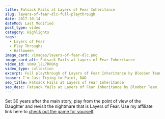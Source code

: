 ```yaml
---
title: Fatsack Fails at Layers of Fear Inheritance
slug: layers-of-fear-dlc-full-playthrough
date: 2017-10-14
dateMod: Last Modified
post_type: video
category: Highlights
tags:
  - Layers of Fear
  - Play Throughs
  - Halloween
image_card: /images/layers-of-fear-dlc.png
image_card_alt: Fatsack Fails at Layers of Fear Inheritance
video_id: x0m9_lJL7RROKg
video_type: collection
excerpt: Full playthrough of Layers of Fear Inheritance by Bloober Team. Contains jump scare alerts!
teaser: I'm Just Trying to Paint, DAD
seo_title: Fatsack Fails at Layers of Fear Inheritance
seo_desc: Fatsack fails at Layers of Fear Inheritance by Bloober Team.
---
```

Set 30 years after the main story, play from the point of view of the Daughter and revisit the nightmare that is Layers of Fear. Use my affiliate link here to [check out the game for yourself](https://www.humblebundle.com/store/layers-of-fear-masterpiece-edition?partner=fatsackfails).
